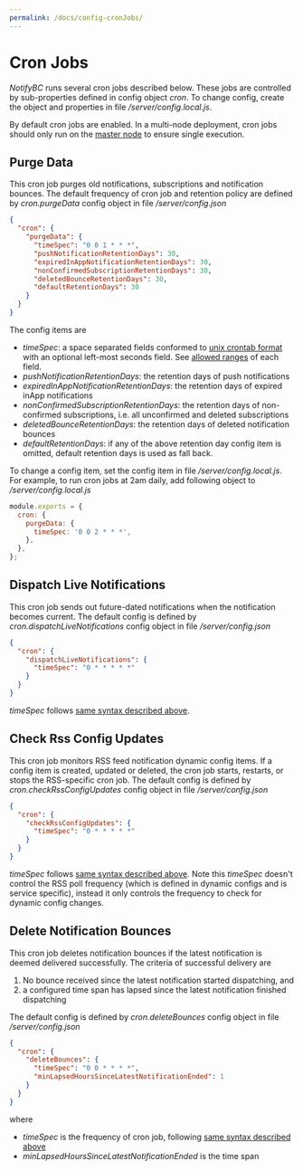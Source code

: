 ```yaml
---
permalink: /docs/config-cronJobs/
---
```


# Cron Jobs

_NotifyBC_ runs several cron jobs described below. These jobs are controlled by sub-properties defined in config object _cron_. To change config, create the object and properties in file _/server/config.local.js_.

By default cron jobs are enabled. In a multi-node deployment, cron jobs should only run on the [master node](../config-nodeRoles/) to ensure single execution.

## Purge Data

This cron job purges old notifications, subscriptions and notification bounces. The default frequency of cron job and retention policy are defined by _cron.purgeData_ config object in file _/server/config.json_

```json
{
  "cron": {
    "purgeData": {
      "timeSpec": "0 0 1 * * *",
      "pushNotificationRetentionDays": 30,
      "expiredInAppNotificationRetentionDays": 30,
      "nonConfirmedSubscriptionRetentionDays": 30,
      "deletedBounceRetentionDays": 30,
      "defaultRetentionDays": 30
    }
  }
}
```

The config items are

- <a name="timeSpec"></a>_timeSpec_: a space separated fields conformed to [unix crontab format](<https://www.freebsd.org/cgi/man.cgi?crontab(5)>) with an optional left-most seconds field. See [allowed ranges](https://github.com/kelektiv/node-cron#cron-ranges) of each field.
- _pushNotificationRetentionDays_: the retention days of push notifications
- _expiredInAppNotificationRetentionDays_: the retention days of expired inApp notifications
- _nonConfirmedSubscriptionRetentionDays_: the retention days of non-confirmed subscriptions, i.e. all unconfirmed and deleted subscriptions
- _deletedBounceRetentionDays_: the retention days of deleted notification bounces
- _defaultRetentionDays_: if any of the above retention day config item is omitted, default retention days is used as fall back.

To change a config item, set the config item in file _/server/config.local.js_. For example, to run cron jobs at 2am daily, add following object to _/server/config.local.js_

```js
module.exports = {
  cron: {
    purgeData: {
      timeSpec: '0 0 2 * * *',
    },
  },
};
```

## Dispatch Live Notifications

This cron job sends out future-dated notifications when the notification becomes current. The default config is defined by _cron.dispatchLiveNotifications_ config object in file _/server/config.json_

```json
{
  "cron": {
    "dispatchLiveNotifications": {
      "timeSpec": "0 * * * * *"
    }
  }
}
```

_timeSpec_ follows [same syntax described above](#timeSpec).

## Check Rss Config Updates

This cron job monitors RSS feed notification dynamic config items. If a config item is created, updated or deleted, the cron job starts, restarts, or stops the RSS-specific cron job. The default config is defined by _cron.checkRssConfigUpdates_ config object in file _/server/config.json_

```json
{
  "cron": {
    "checkRssConfigUpdates": {
      "timeSpec": "0 * * * * *"
    }
  }
}
```

_timeSpec_ follows [same syntax described above](#timeSpec). Note this _timeSpec_ doesn't control the RSS poll frequency (which is defined in dynamic configs and is service specific), instead it only controls the frequency to check for dynamic config changes.

## Delete Notification Bounces

This cron job deletes notification bounces if the latest notification is deemed delivered successfully. The criteria of successful delivery are

1. No bounce received since the latest notification started dispatching, and
2. a configured time span has lapsed since the latest notification finished dispatching

The default config is defined by _cron.deleteBounces_ config object in file _/server/config.json_

```json
{
  "cron": {
    "deleteBounces": {
      "timeSpec": "0 0 * * * *",
      "minLapsedHoursSinceLatestNotificationEnded": 1
    }
  }
}
```

where

- _timeSpec_ is the frequency of cron job, following [same syntax described above](#timeSpec)
- _minLapsedHoursSinceLatestNotificationEnded_ is the time span
